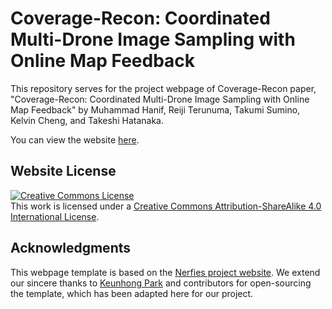 # Coverage-Recon: Coordinated Multi-Drone Image Sampling with Online Map Feedback

This repository serves for the project webpage of Coverage-Recon paper, "Coverage-Recon: Coordinated Multi-Drone Image Sampling with Online Map Feedback" by Muhammad Hanif, Reiji Terunuma, Takumi Sumino, Kelvin Cheng, and Takeshi Hatanaka.

You can view the website [here](https://htnk-lab.github.io/coverage-recon/).

<!-- ## About the Project

This webpage highlights our work on enhancing coverage control using real-time map feedback, integrating angle-aware coverage with real-time map feedback from [NeuralRecon](https://zju3dv.github.io/neuralrecon/). Our method leverages this feedback for improved 3D reconstruction and control using unmanned aerial vehicles (UAVs). -->

<!-- If you find our project useful, please consider citing:
```
@article{hanif2024realtime,
  author = {Muhammad Hanif and Takumi Sumino and Kuniaki Uto and Daisuke Ichihashi and Kelvin Cheng and Takeshi Hatanaka},
  title = {Impact of Real-time Map Feedback on Coordinated Image Sampling for 3D Reconstruction},
  journal = {ECC},
  year = {2024},
}
``` -->


## Website License
<a rel="license" href="http://creativecommons.org/licenses/by-sa/4.0/"><img alt="Creative Commons License" style="border-width:0" src="https://i.creativecommons.org/l/by-sa/4.0/88x31.png" /></a><br />This work is licensed under a <a rel="license" href="http://creativecommons.org/licenses/by-sa/4.0/">Creative Commons Attribution-ShareAlike 4.0 International License</a>.

## Acknowledgments

This webpage template is based on the [Nerfies project website](https://nerfies.github.io). We extend our sincere thanks to [Keunhong Park](https://keunhong.com) and contributors for open-sourcing the template, which has been adapted here for our project.
